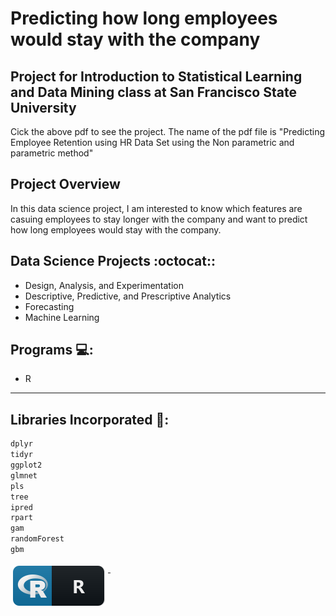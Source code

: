# Predicting how long employees would stay with the company
## Project for Introduction to Statistical Learning and Data Mining class at San Francisco State University

Cick the above pdf to see the project. The name of the pdf file is "Predicting Employee Retention using HR Data Set using the Non parametric and parametric method"


## Project Overview

In this data science project, I am interested to know which features are casuing employees to stay longer with the company and want to predict how long employees would stay with the company.

## Data Science Projects :octocat::
- Design, Analysis, and Experimentation
- Descriptive, Predictive, and Prescriptive Analytics
- Forecasting
- Machine Learning

## Programs 💻:
- R 
----

## Libraries Incorporated 📖:
``` Python
dplyr
tidyr
ggplot2
glmnet
pls
tree
ipred
rpart
gam
randomForest
gbm
```
<p align="left">

<!-- For more icons please follow  https://github.com/MikeCodesDotNET/ColoredBadges -->
  <a href="#">
    <img 
src="https://raw.githubusercontent.com/MikeCodesDotNET/ColoredBadges/master/svg/dev/languages/r.svg" alt="r" style="vertical-align:top; margin:4px">
  </a>
  
  <a href="#">
    <img 
</p>
